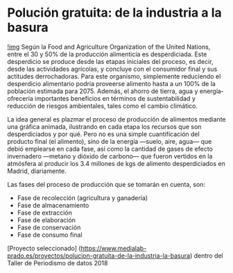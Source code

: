 # Polución gratuita: de la industria a la basura

[!img](https://www.medialab-prado.es/sites/default/files/styles/imagenes_medianas/public/2018-03/poluci%C3%B3n%20gratuita1.png?itok=uI6zdwoi)
Según la Food and Agriculture Organization of the United Nations, entre el 30 y 50% de la producción alimenticia es desperdiciada. Este desperdicio se produce desde las etapas iniciales del proceso, es decir, desde las actividades agrícolas, y concluye con el consumidor final y sus actitudes derrochadoras.  Para este organismo, simplemente reduciendo el desperdicio alimentario podría proveerse alimento hasta a un 100% de la población estimada para 2075. Además, el ahorro de tierra, agua y energía­ ofrecería importantes beneficios en términos de sustentabilidad y reducción de riesgos ambientales, tales como el cambio climático. 

La idea general es plazmar el proceso de producción de alimentos mediante una gráfica animada, ilustrando en cada etapa los recursos que son desperdiciados y por qué.   Pero no es una simple cuantificación del producto final (el alimento), sino de la energía —suelo, aire, agua— que debió emplearse en cada fase, así como la cantidad de gases de efecto invernadero  —metano y dióxido de carbono— que fueron vertidos en la atmósfera al producir los 3.4 millones de kgs de alimento desperdiciados en Madrid, diariamente.

Las fases del proceso de producción que se tomarán en cuenta, son:
* Fase de recolección (agricultura y ganadería)
* Fase de almacenamiento
* Fase de extracción
* Fase de elaboración
* Fase de conservación
* Fase de consumo final

[Proyecto seleccionado]
(https://www.medialab-prado.es/proyectos/polucion-gratuita-de-la-industria-la-basura) dentro del Taller de Periodismo de datos 2018
